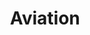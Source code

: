 ---
title: Aviation
layout: default
nav_order: 1-00
has_children: true
permalink: /docs/Aviation
---
